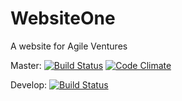 WebsiteOne
==========

A website for Agile Ventures

Master: [![Build Status](https://travis-ci.org/AgileVentures/WebsiteOne.png?branch=master)](https://travis-ci.org/AgileVentures/WebsiteOne) [![Code Climate](https://codeclimate.com/github/AgileVentures/WebsiteOne.png)](https://codeclimate.com/github/AgileVentures/WebsiteOne)

Develop: [![Build Status](https://travis-ci.org/AgileVentures/WebsiteOne.png?branch=develop)](https://travis-ci.org/AgileVentures/WebsiteOne)


